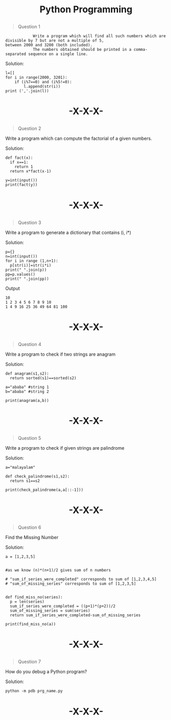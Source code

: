 # <p align="center"> Python Programming</p>

> Question 1

                Write a program which will find all such numbers which are divisible by 7 but are not a multiple of 5,
    between 2000 and 3200 (both included).
                The numbers obtained should be printed in a comma-separated sequence on a single line.

Solution:
              
    l=[]
    for i in range(2000, 3201):
        if (i%7==0) and (i%5!=0):
            l.append(str(i))
    print (','.join(l))

# <p align="center"> -X-X-X- </p>

> Question 2

Write a program which can compute the factorial of a given numbers.

Solution:

    def fact(x):
      if x==1:
        return 1
      return x*fact(x-1)

    y=int(input())
    print(fact(y))
    
# <p align="center"> -X-X-X- </p>

> Question 3

Write a program to generate a dictionary that contains (i, i*)

Solution:

    p={}
    n=int(input())
    for i in range (1,n+1):
      p[str(i)]=str(i*i)
    print(" ".join(p))
    pp=p.values()
    print(" ".join(pp))
    
Output

    10
    1 2 3 4 5 6 7 8 9 10
    1 4 9 16 25 36 49 64 81 100
    
# <p align="center"> -X-X-X- </p>    
    
> Question 4  

Write a program to check if two strings are anagram

Solution:

    def anagram(s1,s2):
      return sorted(s1)==sorted(s2)
      
    a="ababa" #string 1
    b="ababa" #string 2
 
    print(anagram(a,b))
    
# <p align="center"> -X-X-X- </p>    
    
> Question 5  

Write a program to check if given strings are palindrome

Solution:

    a="malayalam"

    def check_palindrome(s1,s2):
      return s1==s2

    print(check_palindrome(a,a[::-1]))


# <p align="center"> -X-X-X- </p>    
    
> Question 6 

Find the Missing Number

Solution:

    a = [1,2,3,5]


    #as we know (n)*(n+1)/2 gives sum of n numbers

    # "sum_if_series_were_completed" corresponds to sum of [1,2,3,4,5]
    # "sum_of_missing_series" corresponds to sum of [1,2,3,5]


    def find_miss_no(series):
      p = len(series)
      sum_if_series_were_completed = ((p+1)*(p+2))/2
      sum_of_missing_series = sum(series)
      return sum_if_series_were_completed-sum_of_missing_series

    print(find_miss_no(a))


# <p align="center"> -X-X-X- </p>   


> Question 7

How do you debug a Python program?

Solution:

    python -m pdb prg_name.py


# <p align="center"> -X-X-X- </p>   
